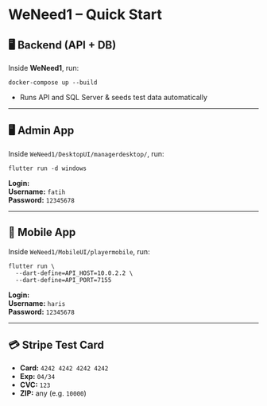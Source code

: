 # WeNeed1 – Quick Start

## 🖥️ Backend (API + DB)

Inside **WeNeed1**, run:

```
docker-compose up --build
```

- Runs API and SQL Server & seeds test data automatically

---

## 🖥️ Admin App

Inside `WeNeed1/DesktopUI/managerdesktop/`, run:

```
flutter run -d windows
```

**Login:**  
**Username:** `fatih`  
**Password:** `12345678`

---

## 📱 Mobile App

Inside `WeNeed1/MobileUI/playermobile`, run:

```
flutter run \
  --dart-define=API_HOST=10.0.2.2 \
  --dart-define=API_PORT=7155 
```

**Login:**  
**Username:** `haris`  
**Password:** `12345678`

---

## 💳 Stripe Test Card

- **Card:** `4242 4242 4242 4242`  
- **Exp:** `04/34`  
- **CVC:** `123`  
- **ZIP:** any (e.g. `10000`)
